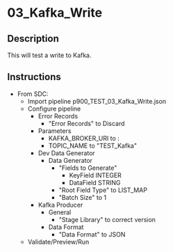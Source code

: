 # 03_Kafka_Write

## Description

This will test a write to Kafka.

## Instructions

- From SDC:
  - Import pipeline p900_TEST_03_Kafka_Write.json
  - Configure pipeline
    - Error Records
      - "Error Records" to Discard
    - Parameters
      - KAFKA_BROKER_URI to <broker>:<port>
      - TOPIC_NAME to "TEST_Kafka"
    - Dev Data Generator
      - Data Generator
        - "Fields to Generate"
          - KeyField	INTEGER
          - DataField	STRING
        - "Root Field Type" to LIST_MAP 
        - "Batch Size" to 1
    - Kafka Producer
      - General
        - "Stage Library" to correct version
      - Data Format
        - "Data Format" to JSON
  - Validate/Preview/Run
